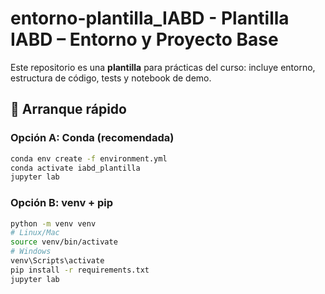 # entorno-plantilla_IABD - Plantilla IABD – Entorno y Proyecto Base
Este repositorio es una **plantilla** para prácticas del curso: incluye entorno, estructura de código, tests y notebook de demo.

## 🚀 Arranque rápido

### Opción A: Conda (recomendada)
```bash
conda env create -f environment.yml
conda activate iabd_plantilla
jupyter lab
```

### Opción B: venv + pip
```bash
python -m venv venv
# Linux/Mac
source venv/bin/activate
# Windows
venv\Scripts\activate
pip install -r requirements.txt
jupyter lab
```